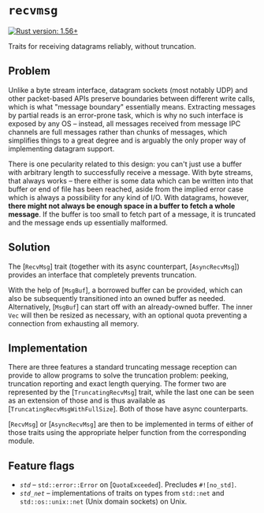 # `recvmsg`

[![Rust version: 1.56+](https://img.shields.io/badge/rust%20version-1.56+-orange)](https://blog.rust-lang.org/2021/10/21/Rust-1.56.0.html)

Traits for receiving datagrams reliably, without truncation.

## Problem
Unlike a byte stream interface, datagram sockets (most notably UDP) and other packet-based APIs
preserve boundaries between different write calls, which is what "message boundary" essentially
means. Extracting messages by partial reads is an error-prone task, which is why no such
interface is exposed by any OS – instead, all messages received from message IPC channels are
full messages rather than chunks of messages, which simplifies things to a great degree and is
arguably the only proper way of implementing datagram support.

There is one pecularity related to this design: you can't just use a buffer with arbitrary
length to successfully receive a message. With byte streams, that always works – there either is
some data which can be written into that buffer or end of file has been reached, aside from the
implied error case which is always a possibility for any kind of I/O. With datagrams,
however, **there might not always be enough space in a buffer to fetch a whole message**. If the
buffer is too small to fetch part of a message, it is truncated and the message ends up
essentially malformed.

## Solution
The [`RecvMsg`] trait (together with its async counterpart, [`AsyncRecvMsg`]) provides an
interface that completely prevents truncation.

With the help of [`MsgBuf`], a borrowed buffer can be provided, which can also be subsequently
transitioned into an owned buffer as needed. Alternatively, [`MsgBuf`] can start off with an
already-owned buffer. The inner `Vec` will then be resized as necessary, with an optional quota
preventing a connection from exhausting all memory.

## Implementation
There are three features a standard truncating message reception can provide to allow programs
to solve the truncation problem: peeking, truncation reporting and exact length querying. The
former two are represented by the [`TruncatingRecvMsg`] trait, while the last one can be seen as
an extension of those and is thus available as [`TruncatingRecvMsgWithFullSize`]. Both of those
have async counterparts.

[`RecvMsg`] or [`AsyncRecvMsg`] are then to be implemented in terms of either of those traits
using the appropriate helper function from the corresponding module.

## Feature flags
- *`std`* – `std::error::Error` on [`QuotaExceeded`]. Precludes `#![no_std]`.
- *`std_net`* – implementations of traits on types from `std::net` and `std::os::unix::net`
  (Unix domain sockets) on Unix.
